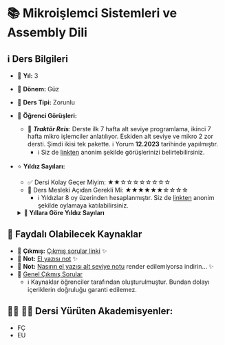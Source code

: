 # 📚 Mikroişlemci Sistemleri ve Assembly Dili

## ℹ️ Ders Bilgileri

- 📅 **Yıl:** 3
- 📆 **Dönem:** Güz
- 🏫 **Ders Tipi:** Zorunlu
- 💭 **Öğrenci Görüşleri:**
  - 👤 **_Traktör Reis_**: Derste ilk 7 hafta alt seviye programlama, ikinci 7 hafta mikro işlemciler anlatılıyor. Eskiden alt seviye ve mikro 2 zor dersti. Şimdi ikisi tek pakette. ℹ️ Yorum **12.2023** tarihinde yapılmıştır.
    - ℹ️ Siz de [linkten](https://forms.gle/SzNmK1w4rVaKE4ee8) anonim şekilde görüşlerinizi belirtebilirsiniz.
- ⭐ **Yıldız Sayıları:**
  - ✅ Dersi Kolay Geçer Miyim: ★★☆☆☆☆☆☆☆☆
  - 🎯 Ders Mesleki Açıdan Gerekli Mi: ★★★★★★☆☆☆☆
    - ℹ️ Yıldızlar 8 oy üzerinden hesaplanmıştır. Siz de [linkten](https://forms.gle/3njZjmhm215YCAxe6) anonim şekilde oylamaya katılabilirsiniz.
  <details>
  <summary><b>📅 Yıllara Göre Yıldız Sayıları</b></summary>

    - 📅 *2023 yılı için yıldız bilgileri*
      - ✅ 2023 Yılında Dersi Kolay Geçer Miyim: ★★★☆☆☆☆☆☆☆
      - 🎯 2023 Yılında Ders Mesleki Açıdan Gerekli Mi: ★★★★★★★★☆☆
        - ℹ️ Yıldızlar 1 oy üzerinden hesaplanmıştır. Siz de [linkten](https://forms.gle/3njZjmhm215YCAxe6) anonim şekilde oylamaya katılabilirsiniz.
    - 📅 *2024 yılı için yıldız bilgileri*
      - ✅ 2024 Yılında Dersi Kolay Geçer Miyim: ★★☆☆☆☆☆☆☆☆
      - 🎯 2024 Yılında Ders Mesleki Açıdan Gerekli Mi: ★★★★★★☆☆☆☆
        - ℹ️ Yıldızlar 7 oy üzerinden hesaplanmıştır. Siz de [linkten](https://forms.gle/3njZjmhm215YCAxe6) anonim şekilde oylamaya katılabilirsiniz.
  </details>

## 📖 Faydalı Olabilecek Kaynaklar

- 📄 **Çıkmış:** [Çıkmış sorular linki](https://drive.google.com/drive/folders/14aTU-uYJeEZmkksY3TmzemLKRUH0mV8R?usp=drive_link) ✨
- 📄 **Not:** [El yazısı not](https://github.com/baselkelziye/YTU_Bilgisayar_Muhendisligi_Arsiv/tree/main/3-1/Mikroi%C5%9Flemci%20Sistemleri%20ve%20Assembly%20Dili/Mikroi%C5%9Flemci%20Sistemleri/slaytlar_notlar/2022/notlar) ✨
- 📄 **Not:** [Nasırın el yazısı alt seviye notu](https://github.com/baselkelziye/YTU_Bilgisayar_Muhendisligi_Arsiv/blob/main/3-1/Mikroi%C5%9Flemci%20Sistemleri%20ve%20Assembly%20Dili/alt%20seviye%20programlama/slaytlar_notlar/2021/nas%C4%B1r%20el%20yaz%C4%B1s%C4%B1.pdf) render edilemiyorsa indirin... ✨
- 📄 [Genel Çıkmış Sorular](https://drive.google.com/drive/folders/1imIiwx0xxIPWREGP-YqotnFdUku8Ealf?usp=sharing)
  - ℹ️ Kaynaklar öğrenciler tarafından oluşturulmuştur. Bundan dolayı içeriklerin doğruluğu garanti edilemez.

## 👨‍🏫 👩‍🏫 Dersi Yürüten Akademisyenler:
- FÇ
- EU
